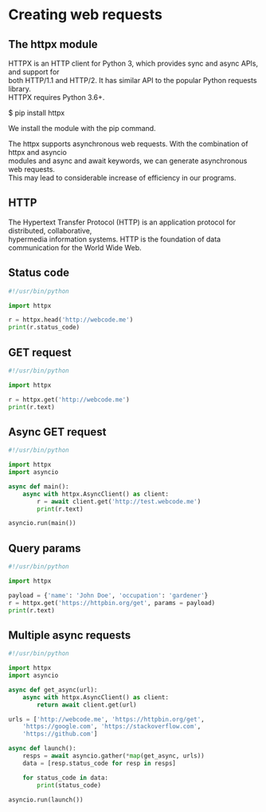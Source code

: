 # Creating web requests 

## The httpx module

HTTPX is an HTTP client for Python 3, which provides sync and async APIs, and support for  
both HTTP/1.1 and HTTP/2. It has similar API to the popular Python requests library.  
HTTPX requires Python 3.6+.

$ pip install httpx

We install the module with the pip command.

The httpx supports asynchronous web requests. With the combination of httpx and asyncio  
modules and async and await keywords, we can generate asynchronous web requests.  
This may lead to considerable increase of efficiency in our programs.

## HTTP

The Hypertext Transfer Protocol (HTTP) is an application protocol for distributed, collaborative,  
hypermedia information systems. HTTP is the foundation of data communication for the World Wide Web.

## Status code 

```python
#!/usr/bin/python

import httpx 

r = httpx.head('http://webcode.me')
print(r.status_code)
```

## GET request 

```python
#!/usr/bin/python

import httpx 

r = httpx.get('http://webcode.me')
print(r.text)
```

## Async GET request 

```python
#!/usr/bin/python

import httpx
import asyncio

async def main():
    async with httpx.AsyncClient() as client:
        r = await client.get('http://test.webcode.me')
        print(r.text)

asyncio.run(main())
```

## Query params 

```python
#!/usr/bin/python

import httpx 

payload = {'name': 'John Doe', 'occupation': 'gardener'}
r = httpx.get('https://httpbin.org/get', params = payload)
print(r.text)
```

## Multiple async requests

```python
#!/usr/bin/python

import httpx
import asyncio

async def get_async(url):
    async with httpx.AsyncClient() as client:
        return await client.get(url)

urls = ['http://webcode.me', 'https://httpbin.org/get',
    'https://google.com', 'https://stackoverflow.com',
    'https://github.com']

async def launch():
    resps = await asyncio.gather(*map(get_async, urls))
    data = [resp.status_code for resp in resps]

    for status_code in data:
        print(status_code)

asyncio.run(launch())
```

